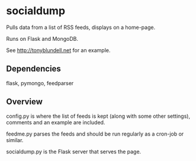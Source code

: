 socialdump
==========

Pulls data from a list of RSS feeds, displays on a home-page.

Runs on Flask and MongoDB.

See http://tonyblundell.net for an example.

Dependencies
------------

flask, pymongo, feedparser

Overview
--------

config.py is where the list of feeds is kept (along with some other settings), comments and an example are included.

feedme.py parses the feeds and should be run regularly as a cron-job or similar.

socialdump.py is the Flask server that serves the page.

